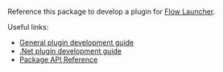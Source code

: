 ﻿Reference this package to develop a plugin for [Flow Launcher](https://github.com/Flow-Launcher/Flow.Launcher).

Useful links:

* [General plugin development guide](https://www.flowlauncher.com/docs/#/plugin-dev)
* [.Net plugin development guide](https://www.flowlauncher.com/docs/#/develop-dotnet-plugins)
* [Package API Reference](https://www.flowlauncher.com/docs/#/API-Reference/Flow.Launcher.Plugin)

